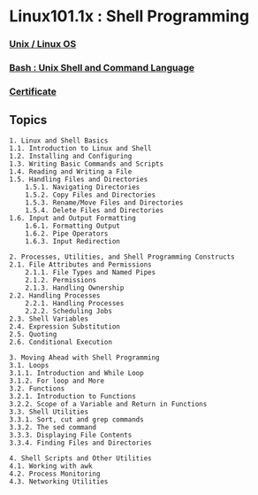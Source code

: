 # Linux101.1x : Shell Programming

### [Unix / Linux OS](https://github.com/CatalaniCD/supreme-octo-waffle/tree/main/Linux1011x/unix_linux)

### [Bash : Unix Shell and Command Language](https://github.com/CatalaniCD/supreme-octo-waffle/blob/main/Linux1011x/bash)

### [Certificate](https://courses.edx.org/certificates/3ac9d51cc10d42088dda3cfeb8f74931)

## Topics
```
1. Linux and Shell Basics
1.1. Introduction to Linux and Shell
1.2. Installing and Configuring
1.3. Writing Basic Commands and Scripts
1.4. Reading and Writing a File
1.5. Handling Files and Directories
    1.5.1. Navigating Directories
    1.5.2. Copy Files and Directories
    1.5.3. Rename/Move Files and Directories
    1.5.4. Delete Files and Directories
1.6. Input and Output Formatting
    1.6.1. Formatting Output
    1.6.2. Pipe Operators
    1.6.3. Input Redirection

2. Processes, Utilities, and Shell Programming Constructs
2.1. File Attributes and Permissions
    2.1.1. File Types and Named Pipes
    2.1.2. Permissions
    2.1.3. Handling Ownership
2.2. Handling Processes
    2.2.1. Handling Processes
    2.2.2. Scheduling Jobs
2.3. Shell Variables
2.4. Expression Substitution
2.5. Quoting
2.6. Conditional Execution

3. Moving Ahead with Shell Programming
3.1. Loops
3.1.1. Introduction and While Loop
3.1.2. For loop and More
3.2. Functions
3.2.1. Introduction to Functions
3.2.2. Scope of a Variable and Return in Functions
3.3. Shell Utilities
3.3.1. Sort, cut and grep commands
3.3.2. The sed command
3.3.3. Displaying File Contents
3.3.4. Finding Files and Directories

4. Shell Scripts and Other Utilities
4.1. Working with awk
4.2. Process Monitoring
4.3. Networking Utilities
```
